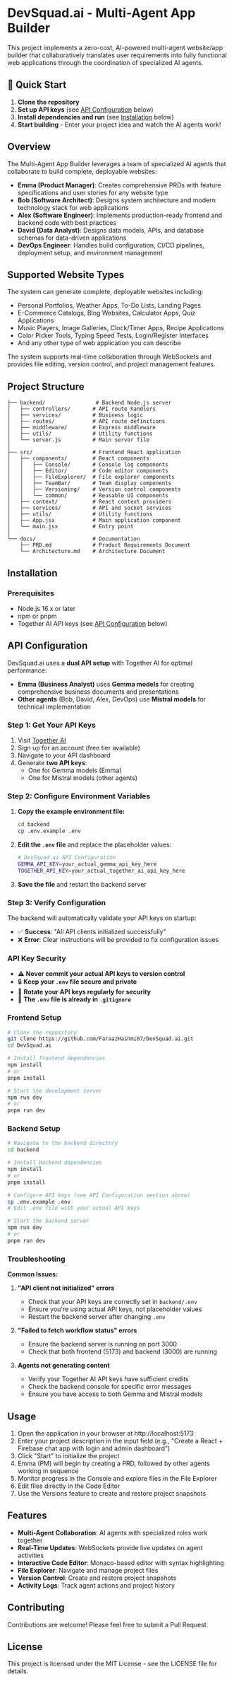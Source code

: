 # DevSquad.ai - Multi-Agent App Builder

This project implements a zero-cost, AI-powered multi-agent website/app builder that collaboratively translates user requirements into fully functional web applications through the coordination of specialized AI agents.

## 🚀 Quick Start

1. **Clone the repository**
2. **Set up API keys** (see [API Configuration](#api-configuration) below)
3. **Install dependencies and run** (see [Installation](#installation) below)
4. **Start building** - Enter your project idea and watch the AI agents work!

## Overview

The Multi-Agent App Builder leverages a team of specialized AI agents that collaborate to build complete, deployable websites:

- **Emma (Product Manager)**: Creates comprehensive PRDs with feature specifications and user stories for any website type
- **Bob (Software Architect)**: Designs system architecture and modern technology stack for web applications
- **Alex (Software Engineer)**: Implements production-ready frontend and backend code with best practices
- **David (Data Analyst)**: Designs data models, APIs, and database schemas for data-driven applications
- **DevOps Engineer**: Handles build configuration, CI/CD pipelines, deployment setup, and environment management

## Supported Website Types

The system can generate complete, deployable websites including:
- Personal Portfolios, Weather Apps, To-Do Lists, Landing Pages
- E-Commerce Catalogs, Blog Websites, Calculator Apps, Quiz Applications
- Music Players, Image Galleries, Clock/Timer Apps, Recipe Applications
- Color Picker Tools, Typing Speed Tests, Login/Register Interfaces
- And any other type of web application you can describe

The system supports real-time collaboration through WebSockets and provides file editing, version control, and project management features.

## Project Structure

```
├── backend/                # Backend Node.js server
│   ├── controllers/       # API route handlers
│   ├── services/          # Business logic
│   ├── routes/            # API route definitions
│   ├── middleware/        # Express middleware
│   ├── utils/             # Utility functions
│   └── server.js          # Main server file
│
├── src/                   # Frontend React application
│   ├── components/        # React components
│   │   ├── Console/       # Console log components
│   │   ├── Editor/        # Code editor components
│   │   ├── FileExplorer/  # File explorer components
│   │   ├── TeamBar/       # Team display components
│   │   ├── Versioning/    # Version control components
│   │   └── common/        # Reusable UI components
│   ├── context/           # React context providers
│   ├── services/          # API and socket services
│   ├── utils/             # Utility functions
│   ├── App.jsx            # Main application component
│   └── main.jsx           # Entry point
│
└── docs/                  # Documentation
    ├── PRD.md             # Product Requirements Document
    └── Architecture.md    # Architecture Document
```

## Installation

### Prerequisites

- Node.js 16.x or later
- npm or pnpm
- Together AI API keys (see [API Configuration](#api-configuration) below)

## API Configuration

DevSquad.ai uses a **dual API setup** with Together AI for optimal performance:

- **Emma (Business Analyst)** uses **Gemma models** for creating comprehensive business documents and presentations
- **Other agents** (Bob, David, Alex, DevOps) use **Mistral models** for technical implementation

### Step 1: Get Your API Keys

1. Visit [Together AI](https://api.together.xyz/)
2. Sign up for an account (free tier available)
3. Navigate to your API dashboard
4. Generate **two API keys**:
   - One for Gemma models (Emma)
   - One for Mistral models (other agents)

### Step 2: Configure Environment Variables

1. **Copy the example environment file:**
   ```bash
   cd backend
   cp .env.example .env
   ```

2. **Edit the `.env` file** and replace the placeholder values:
   ```bash
   # DevSquad.ai API Configuration
   GEMMA_API_KEY=your_actual_gemma_api_key_here
   TOGETHER_API_KEY=your_actual_together_ai_api_key_here
   ```

3. **Save the file** and restart the backend server

### Step 3: Verify Configuration

The backend will automatically validate your API keys on startup:

- ✅ **Success**: "All API clients initialized successfully"
- ❌ **Error**: Clear instructions will be provided to fix configuration issues

### API Key Security

- ⚠️ **Never commit your actual API keys to version control**
- 🔒 **Keep your `.env` file secure and private**
- 🔄 **Rotate your API keys regularly for security**
- 📝 **The `.env` file is already in `.gitignore`**

### Frontend Setup

```bash
# Clone the repository
git clone https://github.com/FaraazHashmi07/DevSquad.ai.git
cd DevSquad.ai

# Install frontend dependencies
npm install
# or
pnpm install

# Start the development server
npm run dev
# or
pnpm run dev
```

### Backend Setup

```bash
# Navigate to the backend directory
cd backend

# Install backend dependencies
npm install
# or
pnpm install

# Configure API keys (see API Configuration section above)
cp .env.example .env
# Edit .env file with your actual API keys

# Start the backend server
npm run dev
# or
pnpm run dev
```

### Troubleshooting

**Common Issues:**

1. **"API client not initialized" errors**
   - Check that your API keys are correctly set in `backend/.env`
   - Ensure you're using actual API keys, not placeholder values
   - Restart the backend server after changing `.env`

2. **"Failed to fetch workflow status" errors**
   - Ensure the backend server is running on port 3000
   - Check that both frontend (5173) and backend (3000) are running

3. **Agents not generating content**
   - Verify your Together AI API keys have sufficient credits
   - Check the backend console for specific error messages
   - Ensure you have access to both Gemma and Mistral models

## Usage

1. Open the application in your browser at http://localhost:5173
2. Enter your project description in the input field (e.g., "Create a React + Firebase chat app with login and admin dashboard")
3. Click "Start" to initialize the project
4. Emma (PM) will begin by creating a PRD, followed by other agents working in sequence
5. Monitor progress in the Console and explore files in the File Explorer
6. Edit files directly in the Code Editor
7. Use the Versions feature to create and restore project snapshots

## Features

- **Multi-Agent Collaboration**: AI agents with specialized roles work together
- **Real-Time Updates**: WebSockets provide live updates on agent activities
- **Interactive Code Editor**: Monaco-based editor with syntax highlighting
- **File Explorer**: Navigate and manage project files
- **Version Control**: Create and restore project snapshots
- **Activity Logs**: Track agent actions and project history

## Contributing

Contributions are welcome! Please feel free to submit a Pull Request.

## License

This project is licensed under the MIT License - see the LICENSE file for details.
